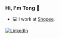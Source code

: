### Hi, I'm Tong 👋

* 💻 I work at [Shopee](https://careers.shopee.sg/).

[![LinkedIn](https://img.shields.io/badge/LinkedIn-Pollawat%20Hongwimol-0c66c3.svg?logo=linkedin)](https://www.linkedin.com/in/tongplw/)
<!-- [![Personal Website](https://img.shields.io/badge/Website-Pollawat-de5246.svg)](https://tongplw.github.io/)
 -->
